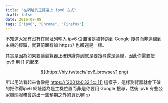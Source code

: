 ```yaml
---
title: "在網址列正確連上 ipv6 方式"
draft: false
date: 2016-08-08
tags: ["ipv6", "Chrome", "Firefox"]
---
```



不知道大家有沒有在網址列輸入 ipv6 位置後是被轉跳到 Google 搜尋而非連線到主機的經驗，就算前面有加 https:// 也都還是一樣。

其實是因為如果要讓瀏覽器正確辨識你到底是要搜尋還是連線，因此你需要把 ipv6 用 [] 包起來

<!--more-->

<center>
![](https://hiy.tw/tech/ipv6_browser/1.png)
</center>

所以用法看起來會像是 [https://[2001:b032:1c::11]](https://[2001:b032:1c::11]) 這樣子，這樣瀏覽器就會正確的把你得ipv6 網址認為是主機位置而非是你要用 Google 搜尋，然後 ipv6 有些公家機關服務會跳出一些預期之外的資訊喔 :p







